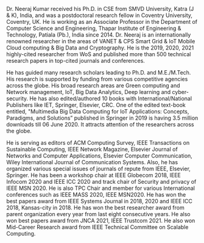 Dr. Neeraj Kumar received his Ph.D. in CSE from SMVD University, Katra (J & K), India, and was a postdoctoral research fellow in Coventry University, Coventry, UK. 
He is working as an Associate Professor in the Department of Computer Science and Engineering, Thapar Institute of Engineering & Technology, Patiala (Pb.), India since 2014. 
Dr. Neeraj is an internationally renowned researcher in the areas of VANET & CPS Smart Grid & IoT Mobile Cloud computing & Big Data and Cryptography. 
He is the 2019, 2020, 2021 highly-cited researcher from WoS and published more than 500 technical research papers in top-cited journals and conferences.

He has guided many research scholars leading to Ph.D. and M.E./M.Tech. 
His research is supported by funding from various competitive agencies across the globe. 
His broad research areas are Green computing and Network management, IoT, Big Data Analytics, Deep learning and cyber-security.
He has also edited/authored 10 books with International/National Publishers like IET, Springer, Elsevier, CRC.
One of the edited text-book entitled, "Multimedia Big Data Computing for IoT Applications: Concepts, Paradigms, and Solutions” published in Springer in 2019 is having 3.5 million downloads till 06 June 2020. It attracts attention of the researchers across the globe.

He is serving as editors of ACM Computing Survey, IEEE Transactions on Sustainable Computing, IEEE Network Magazine, Elsevier Journal of Networks and Computer Applications, Elsevier Computer Communication, Wiley International Journal of Communication Systems. 
Also, he has organized various special issues of journals of repute from IEEE, Elsevier, Springer. He has been a workshop chair at IEEE Globecom 2018, IEEE Infocom 2020 and IEEE ICC 2020 and track chair of Security and privacy of IEEE MSN 2020. 
He is also TPC Chair and member for various International conferences such as IEEE MASS 2020, IEEE MSN2020. 
He has won the best papers award from IEEE Systems Journal in 2018, 2020 and IEEE ICC 2018, Kansas-city in 2018. 
He has won the best researcher award from parent organization every year from last eight consecutive years. 
He also won best papers award from JNCA 2021, IEEE Trustcom 2021. 
He also won Mid-Career Research award from IEEE Technical Committee on Scalable Computing.
